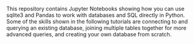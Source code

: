 This repository contains Jupyter Notebooks showing how you can use sqlite3 and Pandas to work with databases and SQL directly in Python. Some of the skills shown in the following tutorials are connecting to and querying an existing database, joining multiple tables together for more advanced queries, and creating your own database from scratch.
